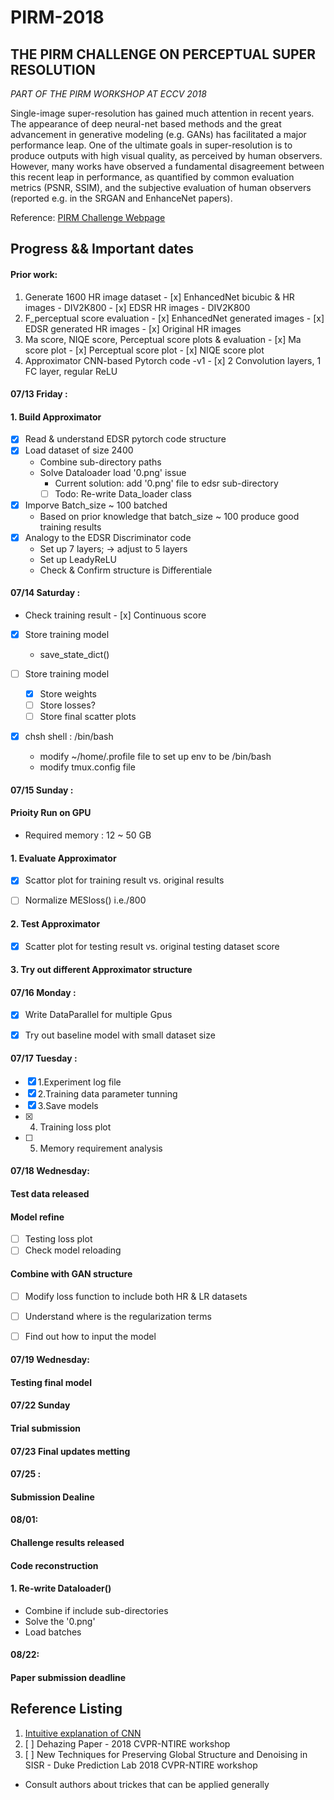 # PIRM-2018

## THE PIRM CHALLENGE ON PERCEPTUAL SUPER RESOLUTION

*PART OF THE PIRM WORKSHOP AT ECCV 2018* 

Single-image super-resolution has gained much attention in recent years. The appearance of deep neural-net based methods and the great advancement in generative modeling (e.g. GANs) has facilitated a major performance leap. One of the ultimate goals in super-resolution is to produce outputs with high visual quality, as perceived by human observers. However, many works have observed a fundamental disagreement between this recent leap in performance, as quantified by common evaluation metrics (PSNR, SSIM), and the subjective evaluation of human observers (reported e.g. in the SRGAN and EnhanceNet papers).

Reference:
[PIRM Challenge Webpage](https://www.pirm2018.org/PIRM-SR.html)



## Progress && Important dates

#### Prior work: 
  1. Generate 1600 HR image dataset 
    - [x] EnhancedNet bicubic & HR images - DIV2K800 
    - [x] EDSR HR images - DIV2K800
  2. F_perceptual score evaluation 
    - [x] EnhancedNet generated images
    - [x] EDSR generated HR images 
    - [x] Original HR images 
  3. Ma score, NIQE score, Perceptual score plots & evaluation 
    - [x] Ma score plot
    - [x] Perceptual score plot 
    - [x] NIQE score plot
  4. Approximator CNN-based Pytorch code -v1
    - [x] 2 Convolution layers, 1 FC layer, regular ReLU 
  
  
#### 07/13 Friday : 
#### 1. Build Approximator 
  - [x] Read & understand EDSR pytorch code structure
  - [x] Load dataset of size 2400
    - Combine sub-directory paths 
    - Solve Dataloader load '0.png' issue 
      - Current solution: add '0.png' file to edsr sub-directory
      - [ ] Todo: Re-write Data_loader class
  - [x] Imporve Batch_size ~ 100 batched 
    -  Based on prior knowledge that batch_size ~ 100 produce good training results 
  - [x] Analogy to the EDSR Discriminator code 
    - Set up 7 layers; -> adjust to 5 layers 
    - Set up LeadyReLU 
    - Check & Confirm structure is Differentiale 

  
  
#### 07/14 Saturday : 
  -  Check training result 
    - [x] Continuous score 
  - [x] Store training model
    - save_state_dict()

  - [ ] Store training model
    - [x] Store weights 
    - [ ] Store losses? 
    - [ ] Store final scatter plots
  - [x] chsh shell : /bin/bash 
    - modify ~/home/.profile file to set up env to be /bin/bash 
    - modify tmux.config file 


#### 07/15 Sunday : 
#### Prioity Run on GPU
  - Required memory : 12 ~ 50 GB
  
#### 1. Evaluate Approximator
  - [x] Scattor plot for training result vs. original results 
  - [ ] Normalize MESloss() i.e./800

  
#### 2. Test Approximator
  - [x] Scatter plot for testing result vs. original testing dataset score 

#### 3. Try out different Approximator structure 



#### 07/16 Monday : 
- [x] Write DataParallel for multiple Gpus
  
- [x] Try out baseline model with small dataset size 


#### 07/17 Tuesday : 

- [x] 1.Experiment log file
- [x] 2.Training data parameter tunning 
- [x] 3.Save models 
- [x] 4. Training loss plot
- [ ] 5. Memory requirement analysis 


#### 07/18 Wednesday: 
#### Test data released 

#### Model refine
- [ ] Testing loss plot
- [ ] Check model reloading 

#### Combine with GAN structure 
  - [ ] Modify loss function to include both HR & LR datasets
  - [ ] Understand where is the regularization terms
  - [ ] Find out how to input the model 


#### 07/19 Wednesday: 
#### Testing final model 


#### 07/22 Sunday 
#### Trial submission 


#### 07/23 Final updates metting 


#### 07/25 :
#### Submission Dealine 


#### 08/01: 
#### Challenge results released 
#### Code reconstruction 
#### 1. Re-write Dataloader()
  - Combine if include sub-directories
  - Solve the '0.png'
  - Load batches 

#### 08/22: 
#### Paper submission deadline 


## Reference Listing
1. [Intuitive explanation of CNN](https://ujjwalkarn.me/2016/08/11/intuitive-explanation-convnets/) 
2. [ ] Dehazing Paper - 2018 CVPR-NTIRE workshop 
3. [ ] New Techniques for Preserving Global Structure and Denoising in SISR - Duke Prediction Lab 2018 CVPR-NTIRE workshop
  - Consult authors about trickes that can be applied generally 
